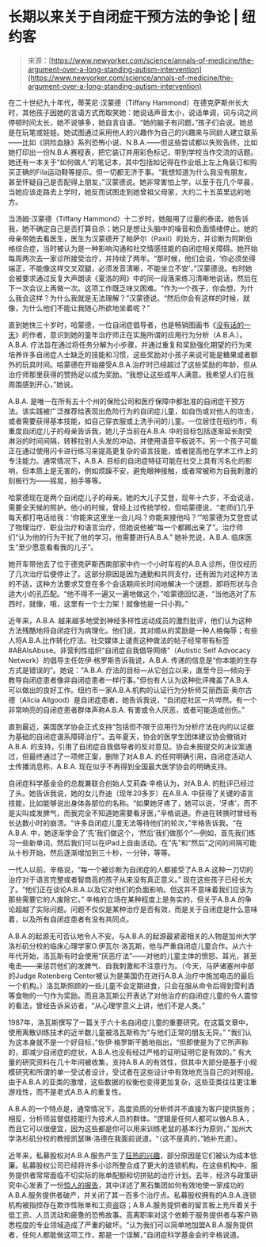 <!--yml

category: 未分类

date: 2024-05-27 14:51:18

-->

# 长期以来关于自闭症干预方法的争论 | 纽约客

> 来源：[https://www.newyorker.com/science/annals-of-medicine/the-argument-over-a-long-standing-autism-intervention](https://www.newyorker.com/science/annals-of-medicine/the-argument-over-a-long-standing-autism-intervention)

在二十世纪九十年代，蒂芙尼·汉蒙德（Tiffany Hammond）在德克萨斯州长大时，其他孩子因她的言语方式而取笑她：她说话声音太小，说话单调，词与词之间停顿时间太长，她不说够多，她自言自语。“她的脑子有问题，”孩子们会说。她总是在玩笔或娃娃。她试图通过采用他人的兴趣作为自己的兴趣来与同龄人建立联系——比如《阴险血脉》系列恐怖小说、N.B.A.——但这些尝试都以失败告终，比如她打印出一份N.B.A.赛程表，把它装订并用彩色标记，带到学校当作交流的话题。她还有一本关于“如何做人”的笔记本，其中包括如记得在作业纸上左上角装订和购买正确的Fila运动鞋等提示。但一切都无济于事。“我想知道为什么我没有朋友，甚至怀疑自己是否配得上朋友，”汉蒙德说。她非常害怕上学，以至于在几个早晨，当她应该走路去上学时，她反而试图走到她曾祖父母家，大约二十五英里远的地方。

当汤姆·汉蒙德（Tiffany Hammond）十二岁时，她服用了过量的泰诺。她告诉我，她不确定自己是否打算自杀；她只是想让头脑中的噪音和负面情绪停止。她的母亲带她去看医生，医生为汉蒙德开了帕萨尔（Paxil）的处方，并诊断为阿斯伯格综合症，当时被认为是一种影响沟通和社交情感技能的自闭症相关障碍。她开始每周两次去一家诊所接受治疗，并持续了两年。“那时候，他们会说，‘你必须坐得端正，不能像这样交叉双腿，必须发音清晰，不能坐立不安’，”汉蒙德说。有时她会被要求通过反复大声朗读《夏洛的网》中的同一段落来练习清晰地说话，然后在下一次会议上再做一次。这项工作既乏味又困难。“作为一个孩子，你会想，为什么我会这样？为什么我就是无法理解？”汉蒙德说。“然后你会有这样的时候，就像，为什么他们不能让我随心所欲地坐着呢？”

直到她快三十岁时，哈蒙德，一位自闭症倡导者，也是畅销图画书《[没有话的一天](https://www.amazon.com/Day-No-Words-Tiffany-Hammond/dp/1736949799)》的作者，意识到她的童年治疗师正在实施所谓的应用行为分析（A.B.A.）。A.B.A. 疗法旨在通过将任务分解为小步骤，并通过重复和奖励强化期望的行为来培养许多自闭症人士缺乏的技能和习惯，这些奖励对小孩子来说可能是糖果或者额外的玩具时间。哈蒙德在开始接受A.B.A.治疗时已经超过了这些奖励的年龄，但从治疗师那里获得的赞扬足以成为奖励。“我想让这些成年人满意。我希望人们在我周围感到开心，”她说。

A.B.A. 是唯一在所有五十个州的保险公司和医疗保障中都批准的自闭症干预方法。该实践被广泛推荐给表现出危险行为的自闭症儿童，如自伤或对他人的攻击，或者需要获得基本技能，如自己穿衣服或上洗手间的儿童。一位居住在纽约市，有重度自闭症儿子的母亲告诉我，她儿子当前在A.B.A. 中的目标包括逐渐延长耐受淋浴的时间间隔，转移拉别人头发的冲动，并使用语音平板说不。另一个孩子可能正在通过使用闪卡进行练习来提高更复杂的语言技能，或者提高他在学术工作上的专注能力。通常情况下，A.B.A. 目标的自闭症特征可能在社交上具有污名化的影响，但本质上是无害的，例如烦躁不安，避免眼神接触，或者常被称为自我刺激的刻板行为——摇晃，拍手等等。

哈蒙德现在是两个自闭症儿子的母亲。她的大儿子艾登，现年十六岁，不会说话，需要全天候的照护。他小的时候，曾经上过传统学校，但哈蒙德说，“老师们几乎每天都打电话给我：‘你能来这里坐一会儿吗？你能来接他吗？’”哈蒙德为艾登尝试了物理治疗、职业治疗和语言治疗，但她说他被“每一个都踢出来了”。治疗师们“认为他的行为干扰了他的学习，他需要进行A.B.A.” 她补充说，A.B.A. 临床医生“至少愿意看看我的儿子”。

她开车带他去了位于德克萨斯西南部家中约一个小时车程的A.B.A.诊所，但仅经历了几次治疗后便停止了。这部分原因是因为通勤和共同支付，还有因为对这种方法的不适，这种方法要求艾登在多个会话期间长时间地解决一个谜题，即将形状与合适大小的孔匹配。“他不得不一遍又一遍地做这个，”哈蒙德回忆道，“当他选对了东西时，就像，哦，这里有一个士力架！就像他是一只小狗。”

近年来，A.B.A. 越来越多地受到神经多样性运动成员的激烈批评，他们认为这种方法残酷地将自闭症行为病理化。他们说，其对顺从的奖励是一种人格侮辱；有些人将A.B.A.比作转化疗法。社交媒体上谴责这种做法的帖子经常带有标签 #ABAIsAbuse。非营利性组织“自闭症自我倡导网络”（Autistic Self Advocacy Network）的倡导主任佐伊·格罗斯告诉我说，A.B.A. 传递的信息是“你本能的生存方式是错误的”。她说：“A.B.A. 疗法的目标—从它创立以来，直至今日—倾向于教导自闭症患者像非自闭症患者一样行事。”但也有人认为这种批评掩盖了A.B.A. 可以做出的良好工作。纽约市一家A.B.A.机构的认证行为分析师艾丽西亚·奥尔古德（Alicia Allgood）是自闭症患者，她告诉我说，“自闭症社区一片哗然。有一个非常响亮的自闭症患者群体声称A.B.A. 有害或令人厌恶，或者可能造成创伤。”

直到最近，美国医学协会正式支持“包括但不限于应用行为分析疗法在内的以证据为基础的自闭症谱系障碍治疗”。去年夏天，协会的医学生团体建议协会撤销对A.B.A. 的支持，引用了自闭症自我倡导者的反对意见。协会未按提交的决议案通过，但最终通过了一项修正案，删除了对A.B.A. 的任何明确引用，自闭症活动人士传播消息称，A.B.A. 现在似乎不再得到全国最大医学协会的明确支持。

自闭症科学基金会的总裁兼联合创始人艾莉森·辛格认为，对A.B.A. 的批评已经过了头。她告诉我说，她的女儿乔迪（现年20多岁）在A.B.A. 中获得了关键的语言技能，比如能够说出身体各部位的名称。“如果她牙疼了，她可以说，‘牙疼’，而不是尖叫或发脾气，而我完全不知道她需要看牙医，”辛格说道。乔迪在转换时曾经有长达数小时的崩溃。“许多自闭症儿童无法等待他们的轮次，”辛格告诉我。“在A.B.A. 中，她逐渐学会了‘先’我们做这个，‘然后’我们做那个”—例如，首先我们练习一些新单词，然后我们可以在iPad上自由活动。在“先”和“然后”之间的间隔可能从十秒开始，然后逐渐增加到三十秒，一分钟，等等。

一代人以前，辛格说，“每一个被诊断为自闭症的人都接受了A.B.A.这种一刀切的治疗对于语言完整或者智商高的孩子从来没有真正意义。” 现在这些孩子已经长大了。“他们正在谈论A.B.A.以及它对他们的负面影响。但这并不意味着我们应该为那些需要它的人废除它。” 辛格的立场在某种程度上是务实的，但关于A.B.A.的争论超越了实际问题。问题不仅仅是某种治疗是否有效，而是关于自闭症是什么意味着，以及所有自闭症患者有没有共同点。

A.B.A.的起源无可否认地令人不安。与A.B.A.的起源最紧密相关的人物是加州大学洛杉矶分校的临床心理学家O.伊瓦尔·洛瓦斯，他与严重自闭症儿童合作。从六十年代开始，洛瓦斯有时会使用“厌恶疗法”——对他的儿童主体的愤怒、耳光，甚至电击——来惩罚他们的发脾气、自我刺激和不注意行为。（今天，马萨诸塞州中部的Judge Rotenberg Center被认为是美国仍在进行A.B.A.治疗中施加电击的最后一个机构。）洛瓦斯照顾的一些儿童不会定期进食，只会在服从命令后得到雪利酒等食物的一勺作为奖励。而且洛瓦斯公开表达了对他治疗的自闭症儿童的令人震惊的看法，曾经告诉采访者，“从心理学意义上讲，他们不是人类。”

1987年，洛瓦斯撰写了一篇关于六十名自闭症儿童的重要研究。在这篇文章中，使用离散训练技术的近半数儿童被洛瓦斯称为“与他们正常的朋友无异。” “我们认为这本身就不是一个好目标，”佐伊·格罗斯干脆地指出，“但即使是为了它所声称的，即减少自闭症的症状，A.B.A.也没有经过严格的证明证明它是有效的。” 有大量的研究资料在几十年间被收集，支持A.B.A.的有效性，但其中大部分是基于小规模研究和所谓的单一受试者设计，受试者在这些设计中有效地充当自己的对照组。由于A.B.A.的亚类的激增，这些数据的权衡也变得更加复杂，这些亚类往往更注重游戏性，而不是老式A.B.A.的重复性。

A.B.A.的一个特点是，通常情况下，高度资质的分析师并不直接为客户提供服务；相反，分析师监督低技能行为技术人员的群体。“逻辑是任何人都可以做A.B.A.，而且它可以很便宜，因为这些都是你可以用来训练老鼠的基本行为原则，” 加州大学洛杉矶分校的教授凯瑟琳·洛德在我面前说道。“（这不是真的，”她补充道）。

近年来，私募股权对A.B.A.服务产生了[狂热的兴趣](https://www.statnews.com/2022/08/15/private-equity-autism-aba-therapy/)，部分原因是它们被认为成本低廉。私募股权公司已经将许多小诊所整合成了更大的连锁机构，在这些机构中，服务提供者常常面临不切实际的账单配额和切拼贴的治疗计划。去年，经济与政策研究中心发表了一份[惊人的报告](https://cepr.net/report/pocketing-money-meant-for-kids-private-equity-in-autism-services/)，其中详述了黑石集团如何有效地使一家成功的A.B.A.服务提供者破产，并关闭了其一百多个治疗点。私募股权拥有的A.B.A.连锁机构被指控存在欺诈性账单和工资盗窃；A.B.A.服务提供者的留言板上充斥着关于低工资、人员流动和疲惫的恐怖故事。高离职率对这个依赖于服务提供者与客户熟悉程度的专业领域造成了严重的破坏。“认为我们可以简单地加盟A.B.A.服务提供者，任何人都能做这项工作，那是一个误解，”自闭症科学基金会的辛格说道。
